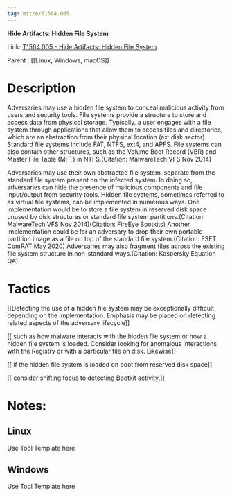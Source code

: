 ```yaml
---
tag: mitre/T1564.005
---
```


**Hide Artifacts: Hidden File System**

Link: [T1564.005 - Hide Artifacts: Hidden File System](https://attack.mitre.org/techniques/T1564/005)

Parent : [[Linux, Windows, macOS]]


# Description

Adversaries may use a hidden file system to conceal malicious activity from users and security tools. File systems provide a structure to store and access data from physical storage. Typically, a user engages with a file system through applications that allow them to access files and directories, which are an abstraction from their physical location (ex: disk sector). Standard file systems include FAT, NTFS, ext4, and APFS. File systems can also contain other structures, such as the Volume Boot Record (VBR) and Master File Table (MFT) in NTFS.(Citation: MalwareTech VFS Nov 2014)

Adversaries may use their own abstracted file system, separate from the standard file system present on the infected system. In doing so, adversaries can hide the presence of malicious components and file input/output from security tools. Hidden file systems, sometimes referred to as virtual file systems, can be implemented in numerous ways. One implementation would be to store a file system in reserved disk space unused by disk structures or standard file system partitions.(Citation: MalwareTech VFS Nov 2014)(Citation: FireEye Bootkits) Another implementation could be for an adversary to drop their own portable partition image as a file on top of the standard file system.(Citation: ESET ComRAT May 2020) Adversaries may also fragment files across the existing file system structure in non-standard ways.(Citation: Kaspersky Equation QA)

# Tactics


[[Detecting the use of a hidden file system may be exceptionally difficult depending on the implementation. Emphasis may be placed on detecting related aspects of the adversary lifecycle]]

[[ such as how malware interacts with the hidden file system or how a hidden file system is loaded. Consider looking for anomalous interactions with the Registry or with a particular file on disk. Likewise]]

[[ if the hidden file system is loaded on boot from reserved disk space]]

[[ consider shifting focus to detecting [Bootkit](https://attack.mitre.org/techniques/T1542/003) activity.]]


# Notes:

## Linux

Use Tool Template here

## Windows

Use Tool Template here
